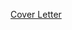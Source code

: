 <a href="Herzog - Cover Letter - Public.pdf">Cover Letter</a>
<script>
  window.location.replace("mherzog01.github.io/Portfolio");
  return false;
  </script>
